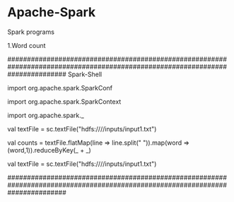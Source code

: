# Apache-Spark


Spark programs

1.Word count

###############################################################################################################################
Spark-Shell

import org.apache.spark.SparkConf

import org.apache.spark.SparkContext

import org.apache.spark._

val textFile = sc.textFile("hdfs:////inputs/input1.txt")

val counts = textFile.flatMap(line => line.split(" ")).map(word => (word,1)).reduceByKey(_ + _)

val textFile = sc.textFile("hdfs:////inputs/input1.txt")

###############################################################################################################################

